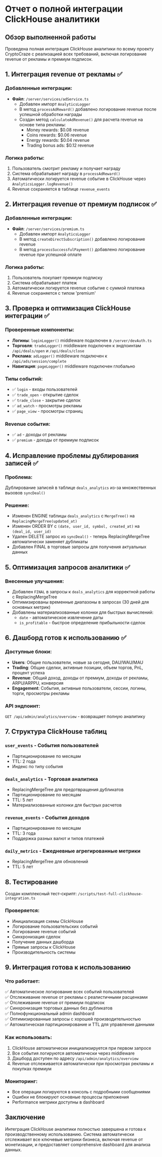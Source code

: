 # Отчет о полной интеграции ClickHouse аналитики

## Обзор выполненной работы

Проведена полная интеграция ClickHouse аналитики по всему проекту CryptoCraze с реализацией всех требований, включая логирование revenue от рекламы и премиум подписок.

## 1. Интеграция revenue от рекламы ✅

### Добавленные интеграции:
- **Файл**: `/server/services/adService.ts`
  - Добавлен импорт `AnalyticsLogger`
  - В метод `processAdReward()` добавлено логирование revenue после успешной обработки награды
  - Создан метод `calculateAdRevenue()` для расчета revenue на основе типа рекламы:
    - Money rewards: $0.08 revenue
    - Coins rewards: $0.06 revenue  
    - Energy rewards: $0.04 revenue
    - Trading bonus ads: $0.12 revenue

### Логика работы:
1. Пользователь смотрит рекламу и получает награду
2. Система обрабатывает награду в `processAdReward()`
3. Автоматически логируется revenue событие в ClickHouse через `AnalyticsLogger.logRevenue()`
4. Revenue сохраняется в таблице `revenue_events`

## 2. Интеграция revenue от премиум подписок ✅

### Добавленные интеграции:
- **Файл**: `/server/services/premium.ts`
  - Добавлен импорт `AnalyticsLogger`
  - В метод `createDirectSubscription()` добавлено логирование revenue
  - В метод `processSuccessfulPayment()` добавлено логирование revenue при успешной оплате

### Логика работы:
1. Пользователь покупает премиум подписку
2. Система обрабатывает платеж
3. Автоматически логируется revenue событие с суммой платежа
4. Revenue сохраняется с типом 'premium'

## 3. Проверка и оптимизация ClickHouse интеграции ✅

### Проверенные компоненты:
- **Логины**: `loginLogger()` middleware подключен в `/server/devAuth.ts`
- **Торговля**: `tradeLogger()` middleware подключен к эндпоинтам `/api/deals/open` и `/api/deals/close`
- **Реклама**: `adLogger()` middleware подключен к `/api/ads/session/complete`
- **Навигация**: `pageLogger()` middleware подключен глобально

### Типы событий:
- ✅ `login` - входы пользователей
- ✅ `trade_open` - открытие сделок
- ✅ `trade_close` - закрытие сделок
- ✅ `ad_watch` - просмотры рекламы
- ✅ `page_view` - просмотры страниц

### Revenue события:
- ✅ `ad` - доходы от рекламы
- ✅ `premium` - доходы от премиум подписок

## 4. Исправление проблемы дублирования записей ✅

### Проблема:
Дублирование записей в таблице `deals_analytics` из-за множественных вызовов `syncDeal()`

### Решение:
- Изменен ENGINE таблицы `deals_analytics` с `MergeTree()` на `ReplacingMergeTree(updated_at)`
- Изменен ORDER BY с `(date, user_id, symbol, created_at)` на `(deal_id, user_id)`
- Удален DELETE запрос из `syncDeal()` - теперь ReplacingMergeTree автоматически заменяет дубликаты
- Добавлен FINAL в торговые запросы для получения актуальных данных

## 5. Оптимизация запросов аналитики ✅

### Внесенные улучшения:
- Добавлен `FINAL` в запросы к `deals_analytics` для корректной работы с ReplacingMergeTree
- Оптимизированы временные диапазоны в запросах (30 дней для основных метрик)
- Добавлены материализованные колонки для быстрых вычислений:
  - `date` - автоматическое извлечение даты
  - `is_profitable` - быстрое определение прибыльности сделок

## 6. Дашборд готов к использованию ✅

### Доступные блоки:
- **Users**: Общие пользователи, новые за сегодня, DAU/WAU/MAU
- **Trading**: Общие сделки, активные позиции, объем торгов, PnL, процент успеха
- **Revenue**: Общий доход, доходы от премиум, доходы от рекламы, ARPU/ARPPU, конверсия
- **Engagement**: События, активные пользователи, сессии, логины, торги, просмотры рекламы

### API эндпоинт:
`GET /api/admin/analytics/overview` - возвращает полную аналитику

## 7. Структура ClickHouse таблиц

### `user_events` - События пользователей
- Партиционирование по месяцам
- TTL: 2 года
- Индекс по типу события

### `deals_analytics` - Торговая аналитика  
- ReplacingMergeTree для предотвращения дубликатов
- Партиционирование по месяцам
- TTL: 5 лет
- Материализованные колонки для быстрых расчетов

### `revenue_events` - События доходов
- Партиционирование по месяцам  
- TTL: 3 года
- Поддержка разных валют и типов платежей

### `daily_metrics` - Ежедневные агрегированные метрики
- ReplacingMergeTree для обновлений
- TTL: 5 лет

## 8. Тестирование

Создан комплексный тест-скрипт: `/scripts/test-full-clickhouse-integration.ts`

### Проверяется:
- Инициализация схемы ClickHouse
- Логирование пользовательских событий
- Логирование revenue событий  
- Синхронизация сделок
- Получение данных дашборда
- Прямые запросы к ClickHouse
- Производительность системы

## 9. Интеграция готова к использованию

### Что работает:
✅ Автоматическое логирование всех событий пользователей  
✅ Отслеживание revenue от рекламы с реалистичными расценками  
✅ Отслеживание revenue от премиум подписок  
✅ Синхронизация торговых данных без дубликатов  
✅ Полнофункциональный admin dashboard  
✅ Оптимизированные запросы с хорошей производительностью  
✅ Автоматическая партиционирование и TTL для управления данными  

### Как использовать:
1. ClickHouse автоматически инициализируется при первом запросе
2. Все события логируются автоматически через middleware
3. Дашборд доступен по адресу `/api/admin/analytics/overview`
4. Revenue отслеживается автоматически при просмотрах рекламы и покупках премиум

### Мониторинг:
- Все операции логируются в консоль с подробными сообщениями
- Ошибки не блокируют основные процессы приложения
- Performance метрики доступны в dashboard

## Заключение

Интеграция ClickHouse аналитики полностью завершена и готова к производственному использованию. Система автоматически отслеживает все ключевые метрики бизнеса, включая revenue от монетизации, и предоставляет comprehensive dashboard для анализа данных.